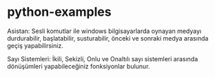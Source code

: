 # python-examples

Asistan: Sesli komutlar ile windows bilgisayarlarda oynayan medyayı durdurabilir, başlatabilir, susturabilir, önceki ve sonraki medya arasında geçiş yapabilirsiniz.

Sayı Sistemleri: İkili, Sekizli, Onlu ve Onaltılı sayı sistemleri arasında dönüşümleri yapabileceğiniz fonksiyonlar bulunur.
